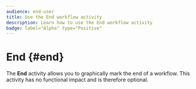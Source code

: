 ```yaml
---
audience: end-user
title: Use the End workflow activity
description: Learn how to use the End workflow activity
badge: label="Alpha" type="Positive"
---
```


# End {#end}

The **End** activity allows you to graphically mark the end of a workflow. This activity has no functional impact and is therefore optional.

